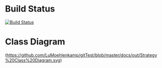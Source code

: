 # Build Status

[![Build Status](https://travis-ci.com/LuMoehlenkamp/gitTest.svg?branch=master)](https://travis-ci.com/LuMoehlenkamp/gitTest)


# Class Diagram

(https://github.com/LuMoehlenkamp/gitTest/blob/master/docs/out/Strategy%20Class%20Diagram.svg)
